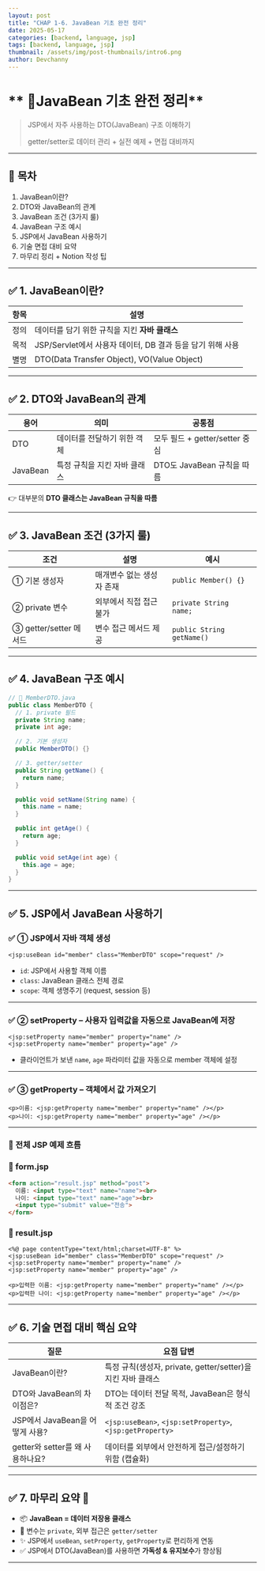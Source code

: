 ```yaml
---
layout: post
title: "CHAP 1-6. JavaBean 기초 완전 정리"
date: 2025-05-17
categories: [backend, language, jsp]
tags: [backend, language, jsp]
thumbnail: /assets/img/post-thumbnails/intro6.png
author: Devchanny
---
```



# ** 📌JavaBean 기초 완전 정리** 
> JSP에서 자주 사용하는 DTO(JavaBean) 구조 이해하기
> 
> 
> getter/setter로 데이터 관리 + 실전 예제 + 면접 대비까지
> 

---

## 🧩 목차

1. JavaBean이란?
2. DTO와 JavaBean의 관계
3. JavaBean 조건 (3가지 룰)
4. JavaBean 구조 예시
5. JSP에서 JavaBean 사용하기
6. 기술 면접 대비 요약
7. 마무리 정리 + Notion 작성 팁

---

## ✅ 1. JavaBean이란?

| 항목 | 설명 |
| --- | --- |
| 정의 | 데이터를 담기 위한 규칙을 지킨 **자바 클래스** |
| 목적 | JSP/Servlet에서 사용자 데이터, DB 결과 등을 담기 위해 사용 |
| 별명 | DTO(Data Transfer Object), VO(Value Object) |

---

## ✅ 2. DTO와 JavaBean의 관계

| 용어 | 의미 | 공통점 |
| --- | --- | --- |
| DTO | 데이터를 전달하기 위한 객체 | 모두 필드 + getter/setter 중심 |
| JavaBean | 특정 규칙을 지킨 자바 클래스 | DTO도 JavaBean 규칙을 따름 |

👉 대부분의 **DTO 클래스는 JavaBean 규칙을 따름**

---

## ✅ 3. JavaBean 조건 (3가지 룰)

| 조건 | 설명 | 예시 |
| --- | --- | --- |
| ① 기본 생성자 | 매개변수 없는 생성자 존재 | `public Member() {}` |
| ② private 변수 | 외부에서 직접 접근 불가 | `private String name;` |
| ③ getter/setter 메서드 | 변수 접근 메서드 제공 | `public String getName()` |

---

## ✅ 4. JavaBean 구조 예시

```java
// 📁 MemberDTO.java
public class MemberDTO {
  // 1. private 필드
  private String name;
  private int age;

  // 2. 기본 생성자
  public MemberDTO() {}

  // 3. getter/setter
  public String getName() {
    return name;
  }

  public void setName(String name) {
    this.name = name;
  }

  public int getAge() {
    return age;
  }

  public void setAge(int age) {
    this.age = age;
  }
}
```

---

## ✅ 5. JSP에서 JavaBean 사용하기

### ✅ ① JSP에서 자바 객체 생성

```
<jsp:useBean id="member" class="MemberDTO" scope="request" />
```

- `id`: JSP에서 사용할 객체 이름
- `class`: JavaBean 클래스 전체 경로
- `scope`: 객체 생명주기 (request, session 등)

---

### ✅ ② setProperty – 사용자 입력값을 자동으로 JavaBean에 저장

```
<jsp:setProperty name="member" property="name" />
<jsp:setProperty name="member" property="age" />
```

- 클라이언트가 보낸 `name`, `age` 파라미터 값을 자동으로 member 객체에 설정

---

### ✅ ③ getProperty – 객체에서 값 가져오기

```
<p>이름: <jsp:getProperty name="member" property="name" /></p>
<p>나이: <jsp:getProperty name="member" property="age" /></p>
```

---

### 🧪 전체 JSP 예제 흐름

### 📄 form.jsp

```html
<form action="result.jsp" method="post">
  이름: <input type="text" name="name"><br>
  나이: <input type="text" name="age"><br>
  <input type="submit" value="전송">
</form>
```

### 📄 result.jsp

```
<%@ page contentType="text/html;charset=UTF-8" %>
<jsp:useBean id="member" class="MemberDTO" scope="request" />
<jsp:setProperty name="member" property="name" />
<jsp:setProperty name="member" property="age" />

<p>입력한 이름: <jsp:getProperty name="member" property="name" /></p>
<p>입력한 나이: <jsp:getProperty name="member" property="age" /></p>
```

---

## ✅ 6. 기술 면접 대비 핵심 요약

| 질문 | 요점 답변 |
| --- | --- |
| JavaBean이란? | 특정 규칙(생성자, private, getter/setter)을 지킨 자바 클래스 |
| DTO와 JavaBean의 차이점은? | DTO는 데이터 전달 목적, JavaBean은 형식적 조건 강조 |
| JSP에서 JavaBean을 어떻게 사용? | `<jsp:useBean>`, `<jsp:setProperty>`, `<jsp:getProperty>` |
| getter와 setter를 왜 사용하나요? | 데이터를 외부에서 안전하게 접근/설정하기 위함 (캡슐화) |

---

## ✅ 7. 마무리 요약 🧠

- 📦 **JavaBean = 데이터 저장용 클래스**
- 🔐 변수는 `private`, 외부 접근은 `getter/setter`
- ✨ JSP에서 `useBean`, `setProperty`, `getProperty`로 편리하게 연동
- ✅ JSP에서 DTO(JavaBean)를 사용하면 **가독성 & 유지보수**가 향상됨

---
